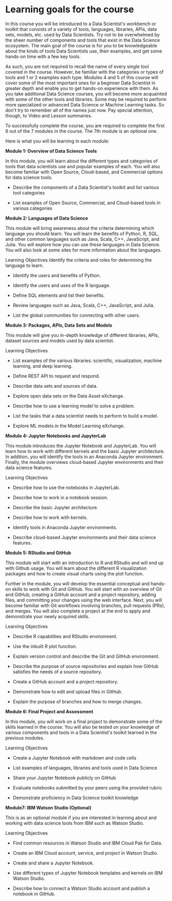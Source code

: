 # Learning goals for the course

In this course you will be introduced to a Data Scientist's workbench or toolkit that consists of a variety of tools, languages, libraries, APIs, data sets, models, etc. used by Data Scientists. Try not to be overwhelmed by the sheer number of components and tools that exist in the Data Science ecosystem. The main goal of the course is for you to be knowledgeable about the kinds of tools Data Scientists use, their examples, and get some hands-on time with a few key tools. 

As such, you are not required to recall the name of every single tool covered in the course. However, be familiar with the categories or types of tools and 1 or 2 examples each type. Modules 4 and 5 of this course will cover some of the most important ones for a beginner Data Scientist in greater depth and enable you to get hands-on experience with them. As you take additional Data Science courses, you will become more acquainted with some of the other tools and libraries. Some may be required to perform more specialized or advanced Data Science or Machine Learning tasks. So don't try to remember all of the names just now. Pay special attention, though, to Video and Lesson summaries.

To successfully complete the course, you are required to complete the first 6 out of the 7 modules in the course. The 7th module is an optional one.

Here is what you will be learning in each module:

**Module 1: Overview of Data Science Tools**  

In this module, you will learn about the different types and categories of tools that data scientists use and popular examples of each. You will also become familiar with Open Source,  Cloud-based,  and Commercial options for data science tools.

- Describe the components of a Data Scientist's toolkit and list various tool categories

- List examples of Open Source, Commercial, and Cloud-based tools in various categories


**Module 2: Languages of Data Science** 

This module will bring awareness about the criteria determining which language you should learn. You will learn the benefits of Python, R, SQL, and other common languages such as Java, Scala, C++, JavaScript, and Julia. You will explore how you can use these languages in Data Science. You will also look at some sites for more information about the languages. 

Learning Objectives
Identify the criteria and roles for determining the language to learn.

- Identify the users and benefits of Python.

- Identify the users and uses of the R language.

- Define SQL elements and list their benefits.

- Review languages such as Java, Scala, C++, JavaScript, and Julia.

- List the global communities for connecting with other users.


**Module 3: Packages, APIs, Data Sets and Models**  

This module will give you in-depth knowledge of different libraries, APIs, dataset sources and models used by data scientist.

Learning Objectives

- List examples of the various libraries: scientific, visualization, machine learning, and deep learning.

- Define REST API to request and respond.

- Describe data sets and sources of data.

- Explore open data sets on the Data Asset eXchange.

- Describe how to use a learning model to solve a problem.

- List the tasks that a data scientist needs to perform to build a model.

- Explore ML models in the Model Learning eXchange.


**Module 4: Jupyter Notebooks and JupyterLab** 

This module introduces the Jupyter Notebook and JupyterLab. You will learn how to work with different kernels and the basic Jupyter architecture. In addition, you will identify the tools in an Anaconda Jupyter environment. Finally, the module overviews cloud-based Jupyter environments and their data science features. 

Learning Objectives

- Describe how to use the notebooks in JupyterLab.

- Describe how to work in a notebook session.

- Describe the basic Jupyter architecture.

- Describe how to work with kernels.

- Identify tools in Anaconda Jupyter environments.

- Describe cloud-based Jupyter environments and their data science features.


**Module 5: RStudio and GitHub** 

This module will start with an introduction to R and RStudio and will end up with Github usage. You will learn about the different R visualization packages and how to create visual charts using the plot function.

Further in the module, you will develop the essential conceptual and hands-on skills to work with Git and GitHub. You will start with an overview of Git and GitHub, creating a GitHub account and a project repository, adding files, and committing your changes using the web interface. Next, you will become familiar with Git workflows involving branches, pull requests (PRs), and merges. You will also complete a project at the end to apply and demonstrate your newly acquired skills. 

Learning Objectives

- Describe R capabilities and RStudio environment.

- Use the inbuilt R plot function.

- Explain version control and describe the Git and GitHub environment.

- Describe the purpose of source repositories and explain how GitHub satisfies the needs of a source repository.

- Create a GitHub account and a project repository.

- Demonstrate how to edit and upload files in GitHub.

- Explain the purpose of branches and how to merge changes.


**Module 6: Final Project and Assessment**  

In this module, you will work on a final project to demonstrate some of the skills learned in the course. You will also be tested on your knowledge of various components and tools in a Data Scientist's toolkit learned in the previous modules.

Learning Objectives

- Create a Jupyter Notebook with markdown and code cells

- List examples of languages, libraries and tools used in Data Science

- Share your Jupyter Notebook publicly on GitHub

- Evaluate notebooks submitted by your peers using the provided rubric

- Demonstrate proficiency in Data Science toolkit knowledge


**Module7: IBM Watson Studio (Optional)** 

This is as an optional module if you are interested in learning about and working with data science tools from IBM such as  Watson Studio.

Learning Objectives

- Find common resources in Watson Studio and IBM Cloud Pak for Data.

- Create an IBM Cloud account, service, and project in Watson Studio.

- Create and share a Jupyter Notebook.

- Use different types of Jupyter Notebook templates and kernels on IBM Watson Studio.

- Describe how to connect a Watson Studio account and publish a notebook in GitHub.
